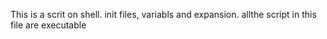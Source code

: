 This is a scrit on shell. init files, variabls and expansion. allthe script in this file are executable
